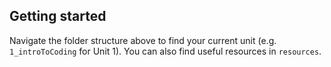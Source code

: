 

## Getting started

Navigate the folder structure above to find your current unit (e.g. `1_introToCoding` for Unit 1).
You can also find useful resources in `resources`.

